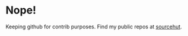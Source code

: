 # Nope!
Keeping github for contrib purposes. Find my public repos at [sourcehut](https://git.sr.ht/~wrm/).
